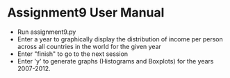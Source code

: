 # Assignment9 User Manual
 - Run assignment9.py  
 - Enter a year to graphically display the distribution of income per person across all countries in the world for the given year  
 - Enter "finish" to go to the next session  
 - Enter 'y' to generate graphs (Histograms and Boxplots) for the years 2007-2012.
